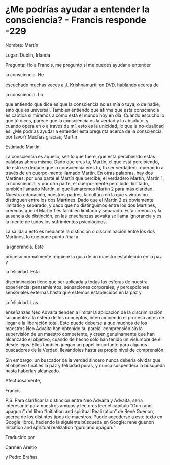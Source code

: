 # ¿Me podrías ayudar a entender la consciencia? - Francis responde -229

Nombre: Mart&iacute;n

Lugar: Dubl&iacute;n, Irlanda

Pregunta: Hola Francis, me pregunto si me puedes ayudar a entender 

la consciencia. He

 escuchado muchas veces a J. Krishnamurti, en DVD, hablando acerca de 

la consciencia. Lo

 que entiendo que dice es que la consciencia no es m&iacute;a o tuya, o de nadie, sino que es universal. Tambi&eacute;n entiendo que afirma que esta consciencia es ca&oacute;tica si miramos a c&oacute;mo est&aacute; el mundo hoy en d&iacute;a. Cuando escucho lo que t&uacute; dices, parece que la consciencia es la verdad y lo absoluto, y cuando opera en o a trav&eacute;s de m&iacute;, esto es la unicidad, lo que la no-dualidad es. &iquest;Me podr&iacute;as ayudar a entender esta pregunta acerca de la consciencia, por favor? Muchas gracias, Mart&iacute;n

Estimado Mart&iacute;n,

La consciencia es aquello, sea lo que fuere, que est&aacute; percibiendo estas palabras ahora mismo. Dado que eres tu, Mart&iacute;n, el que est&aacute; percibiendo, de esto se deduce que la consciencia eres tu, tu ser verdadero, operando a trav&eacute;s de un cuerpo-mente llamado Mart&iacute;n. En otras palabras, hay dos Martines: por una parte el Mart&iacute;n que percibe, el verdadero Mart&iacute;n, Mart&iacute;n 1, la consciencia, y por otra parte, el cuerpo-mente percibido, limitado, tambi&eacute;n llamado Mart&iacute;n, al que llamaremos Mart&iacute;n 2 para m&aacute;s claridad. Nuestra educaci&oacute;n, nuestros padres, la cultura en la que vivimos no distinguen entre los dos Martines. Dado que el Mart&iacute;n 2 es obviamente limitado y separado, y dado que no distinguimos entre los dos Martines, creemos que el Mart&iacute;n 1 es tambi&eacute;n limitado y separado. Esta creencia y la ausencia de distinci&oacute;n, en las ense&ntilde;anzas advaita se llama ignorancia y es la fuente de todos los sufrimientos psicol&oacute;gicos.

La salida a esto es mediante la distinci&oacute;n o discriminaci&oacute;n entre los dos Martines, lo que pone punto final a 

la ignorancia. Este

 proceso normalmente requiere la gu&iacute;a de un maestro establecido en la paz y 

la felicidad. Esta

 discriminaci&oacute;n tiene que ser aplicada a todas las esferas de nuestra experiencia: pensamientos, sensaciones corporales, y percepciones sensoriales externas hasta que estemos establecidos en la paz y 

la felicidad. Las

 ense&ntilde;anzas Neo Advaita tienden a limitar la aplicaci&oacute;n de la discriminaci&oacute;n solamente a la esfera de los conceptos, interrumpiendo el proceso antes de llegar a la liberaci&oacute;n total. Esto puede deberse a que muchos de los maestros Neo Advaita han obtenido su parcial comprensi&oacute;n sin la supervisi&oacute;n de un maestro competente, y creen genuinamente que han alcanzado el objetivo, cuando de hecho s&oacute;lo han tenido un vislumbre de &eacute;l desde lejos. Ellos tambi&eacute;n juegan un papel importante para algunos buscadores de la Verdad, llev&aacute;ndoles hasta su propio nivel de comprensi&oacute;n.

Sin embargo, un buscador de la verdad sincero nunca deber&iacute;a olvidar que el objetivo final es la paz y felicidad puras, y nunca suspender&aacute; la b&uacute;squeda hasta haberlas alcanzado. 

Afectuosamente, 

Francis

P.S. Para clarificar la distinci&oacute;n entre Neo Advaita y Advaita, ser&iacute;a interesante para nuestros amigos y lectores leer el cap&iacute;tulo &ldquo;Guru and upaguru&rdquo; del libro &ldquo;Initiation and spiritual Realization&rdquo; de Ren&eacute; Guen&oacute;n, acerca de los distintos tipos de maestros. Puede accederse a este texto en Google libros, haciendo la siguiente b&uacute;squeda en Google: rene guenon Initiation and spiritual realization &ldquo;guru and upaguru&rdquo;

Traducido por 

Carmen Areitio

 y Pedro Bra&ntilde;as

